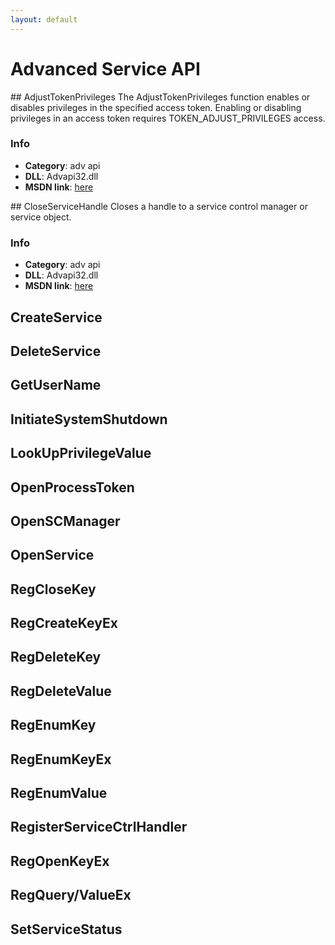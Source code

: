 ```yaml
---
layout: default
---
```

Advanced Service API
====================


<SECTION ID="adjusttokenprivileges">
</SECTION>
## AdjustTokenPrivileges
The AdjustTokenPrivileges function enables or disables privileges in the specified access token. Enabling or disabling privileges in an access token requires TOKEN_ADJUST_PRIVILEGES access.<br>

### Info
* **Category**: adv api
* **DLL**: Advapi32.dll
* **MSDN link**: <a href="https://docs.microsoft.com/en-in/windows/win32/api/securitybaseapi/nf-securitybaseapi-adjusttokenprivileges" target="_blank">here</a>




<SECTION ID="closeservicehandle">
</SECTION>
## CloseServiceHandle
Closes a handle to a service control manager or service object.<br>

### Info
* **Category**: adv api
* **DLL**: Advapi32.dll
* **MSDN link**: <a href="https://docs.microsoft.com/en-in/windows/win32/api/winsvc/nf-winsvc-closeservicehandle" target="_blank">here</a>


## CreateService

## DeleteService

## GetUserName

## InitiateSystemShutdown

## LookUpPrivilegeValue

## OpenProcessToken

## OpenSCManager

## OpenService

## RegCloseKey

## RegCreateKeyEx

## RegDeleteKey

## RegDeleteValue

## RegEnumKey

## RegEnumKeyEx

## RegEnumValue

## RegisterServiceCtrlHandler

## RegOpenKeyEx

## RegQuery/ValueEx

## SetServiceStatus